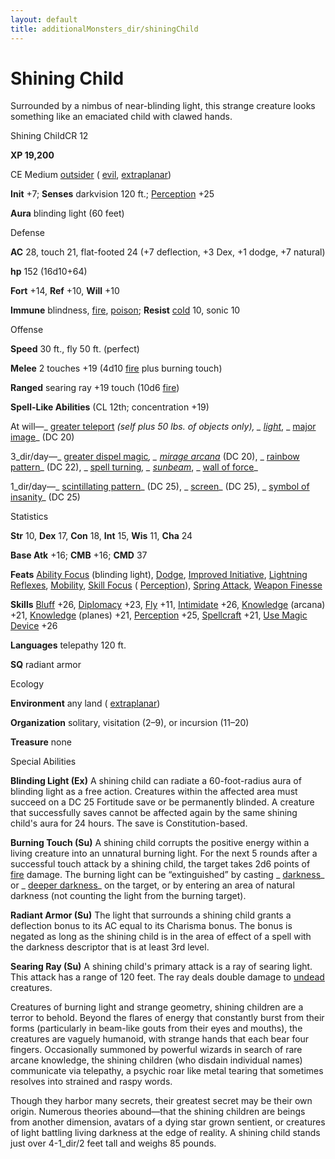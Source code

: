 ```yaml
---
layout: default
title: additionalMonsters_dir/shiningChild
---
```

# Shining Child 

Surrounded by a nimbus of near-blinding light, this strange creature looks something like an emaciated child with clawed hands.

Shining ChildCR 12

**XP 19,200**

CE Medium [outsider](../monsters_dir/creatureTypes#_outsider) ( [evil](../monsters_dir/creatureTypes#_evil-subtype), [extraplanar](../monsters_dir/creatureTypes#_extraplanar-subtype))

**Init** +7; **Senses** darkvision 120 ft.; [Perception](../additionalMonsters_dir/../skills_dir/perception#_perception) +25

**Aura** blinding light (60 feet)

Defense

**AC** 28, touch 21, flat-footed 24 (+7 deflection, +3 Dex, +1 dodge, +7 natural)

**hp** 152 (16d10+64)

**Fort** +14, **Ref** +10, **Will** +10

**Immune** blindness, [fire](../monsters_dir/creatureTypes#_fire-subtype), [poison](../monsters_dir/universalMonsterRules#_poison-(ex-or-su)); **Resist** [cold](../monsters_dir/creatureTypes#_cold-subtype) 10, sonic 10

Offense

**Speed** 30 ft., fly 50 ft. (perfect)

**Melee** 2 touches +19 (4d10 [fire](../monsters_dir/creatureTypes#_fire-subtype) plus burning touch)

**Ranged** searing ray +19 touch (10d6 [fire](../monsters_dir/creatureTypes#_fire-subtype))

**Spell-Like Abilities** (CL 12th; concentration +19)

At will—_ [greater teleport](../additionalMonsters_dir/../spells_dir/teleport#_teleport-greater) _(self plus 50 lbs. of objects only), _ [light](../additionalMonsters_dir/../spells_dir/light#_light)_, _ [major image](../additionalMonsters_dir/../spells_dir/majorImage#_major-image)_ (DC 20)

3_dir/day—_ [greater dispel magic](../additionalMonsters_dir/../spells_dir/dispelMagic#_dispel-magic-greater)_, _ [mirage arcana](../additionalMonsters_dir/../spells_dir/mirageArcana#_mirage-arcana)_ (DC 20), _ [rainbow pattern](../additionalMonsters_dir/../spells_dir/rainbowPattern#_rainbow-pattern)_ (DC 22), _ [spell turning](../additionalMonsters_dir/../spells_dir/spellTurning#_spell-turning)_, _ [sunbeam](../additionalMonsters_dir/../spells_dir/sunbeam#_sunbeam)_, _ [wall of force](../additionalMonsters_dir/../spells_dir/wallOfForce#_wall-of-force)_

1_dir/day—_ [scintillating pattern](../additionalMonsters_dir/../spells_dir/scintillatingPattern#_scintillating-pattern)_ (DC 25), _ [screen](../additionalMonsters_dir/../spells_dir/screen#_screen)_ (DC 25), _ [symbol of insanity](../additionalMonsters_dir/../spells_dir/symbolOfInsanity#_symbol-of-insanity)_ (DC 25)

Statistics

**Str** 10, **Dex** 17, **Con** 18, **Int** 15, **Wis** 11, **Cha** 24

**Base Atk** +16; **CMB** +16; **CMD** 37

**Feats** [Ability Focus](../additionalMonsters_dir/../monsters_dir/monsterFeats#_ability-focus) (blinding light), [Dodge](../additionalMonsters_dir/../feats#_dodge), [Improved Initiative](../additionalMonsters_dir/../feats#_improved-initiative), [Lightning Reflexes](../additionalMonsters_dir/../feats#_lightning-reflexes), [Mobility](../additionalMonsters_dir/../feats#_mobility), [Skill Focus](../additionalMonsters_dir/../feats#_skill-focus) ( [Perception](../additionalMonsters_dir/../skills_dir/perception#_perception)), [Spring Attack](../additionalMonsters_dir/../feats#_spring-attack), [Weapon Finesse](../additionalMonsters_dir/../feats#_weapon-finesse)

**Skills** [Bluff](../additionalMonsters_dir/../skills_dir/bluff#_bluff) +26, [Diplomacy](../additionalMonsters_dir/../skills_dir/diplomacy#_diplomacy) +23, [Fly](../additionalMonsters_dir/../skills_dir/fly#_fly) +11, [Intimidate](../additionalMonsters_dir/../skills_dir/intimidate#_intimidate) +26, [Knowledge](../additionalMonsters_dir/../skills_dir/knowledge#_knowledge) (arcana) +21, [Knowledge](../additionalMonsters_dir/../skills_dir/knowledge#_knowledge) (planes) +21, [Perception](../additionalMonsters_dir/../skills_dir/perception#_perception) +25, [Spellcraft](../additionalMonsters_dir/../skills_dir/spellcraft#_spellcraft) +21, [Use Magic Device](../additionalMonsters_dir/../skills_dir/useMagicDevice#_use-magic-device) +26

**Languages** telepathy 120 ft.

**SQ** radiant armor

Ecology

**Environment** any land ( [extraplanar](../monsters_dir/creatureTypes#_extraplanar-subtype))

**Organization** solitary, visitation (2–9), or incursion (11–20)

**Treasure** none

Special Abilities

**Blinding Light (Ex)** A shining child can radiate a 60-foot-radius aura of blinding light as a free action. Creatures within the affected area must succeed on a DC 25 Fortitude save or be permanently blinded. A creature that successfully saves cannot be affected again by the same shining child's aura for 24 hours. The save is Constitution-based.

**Burning Touch (Su)** A shining child corrupts the positive energy within a living creature into an unnatural burning light. For the next 5 rounds after a successful touch attack by a shining child, the target takes 2d6 points of [fire](../monsters_dir/creatureTypes#_fire-subtype) damage. The burning light can be “extinguished” by casting _ [darkness](../additionalMonsters_dir/../spells_dir/darkness#_darkness)_ or _ [deeper darkness](../additionalMonsters_dir/../spells_dir/deeperDarkness#_deeper-darkness)_ on the target, or by entering an area of natural darkness (not counting the light from the burning target).

**Radiant Armor (Su)** The light that surrounds a shining child grants a deflection bonus to its AC equal to its Charisma bonus. The bonus is negated as long as the shining child is in the area of effect of a spell with the darkness descriptor that is at least 3rd level.

**Searing Ray (Su)** A shining child's primary attack is a ray of searing light. This attack has a range of 120 feet. The ray deals double damage to [undead](../monsters_dir/creatureTypes#_undead) creatures.

Creatures of burning light and strange geometry, shining children are a terror to behold. Beyond the flares of energy that constantly burst from their forms (particularly in beam-like gouts from their eyes and mouths), the creatures are vaguely humanoid, with strange hands that each bear four fingers. Occasionally summoned by powerful wizards in search of rare arcane knowledge, the shining children (who disdain individual names) communicate via telepathy, a psychic roar like metal tearing that sometimes resolves into strained and raspy words.

Though they harbor many secrets, their greatest secret may be their own origin. Numerous theories abound—that the shining children are beings from another dimension, avatars of a dying star grown sentient, or creatures of light battling living darkness at the edge of reality. A shining child stands just over 4-1_dir/2 feet tall and weighs 85 pounds.

